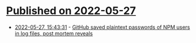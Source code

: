# [Published on 2022-05-27](index.md)

* [2022-05-27, 15:43:31](https://news.ycombinator.com/item?id=31530925) - [GitHub saved plaintext passwords of NPM users in log files, post mortem reveals](https://www.theregister.com/2022/05/27/github_publishes_a_post_mortem/)
